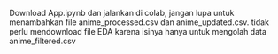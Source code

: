 Download App.ipynb dan jalankan di colab, jangan lupa untuk menambahkan file anime_processed.csv dan anime_updated.csv.
tidak perlu mendownload file EDA karena isinya hanya untuk mengolah data anime_filtered.csv

